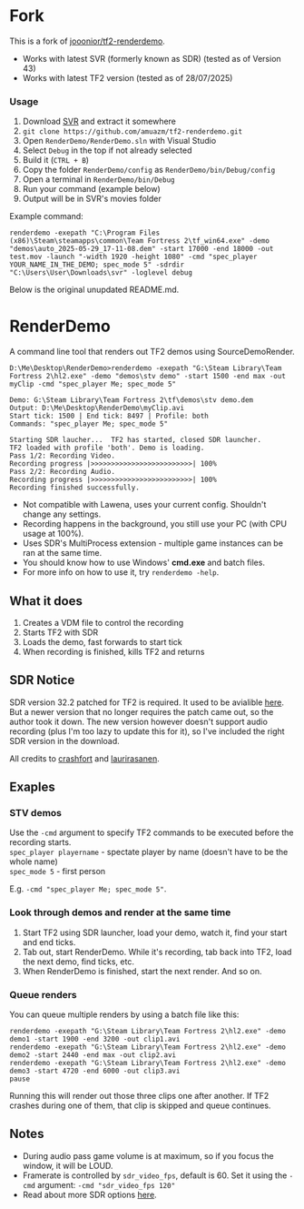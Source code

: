 # Fork
This is a fork of [jooonior/tf2-renderdemo](https://github.com/jooonior/tf2-renderdemo).
- Works with latest SVR (formerly known as SDR) (tested as of Version 43)
- Works with latest TF2 version (tested as of 28/07/2025)
### Usage
1. Download [SVR](https://github.com/crashfort/SourceDemoRender/releases) and extract it somewhere
2. `git clone https://github.com/amuazm/tf2-renderdemo.git`
3. Open `RenderDemo/RenderDemo.sln` with Visual Studio
4. Select `Debug` in the top if not already selected
5. Build it (`CTRL + B`)
6. Copy the folder `RenderDemo/config` as `RenderDemo/bin/Debug/config`
7. Open a terminal in `RenderDemo/bin/Debug`
8. Run your command (example below)
9. Output will be in SVR's movies folder

Example command:
```
renderdemo -exepath "C:\Program Files (x86)\Steam\steamapps\common\Team Fortress 2\tf_win64.exe" -demo "demos\auto_2025-05-29_17-11-08.dem" -start 17000 -end 18000 -out test.mov -launch "-width 1920 -height 1080" -cmd "spec_player YOUR_NAME_IN_THE_DEMO; spec_mode 5" -sdrdir "C:\Users\User\Downloads\svr" -loglevel debug
```

Below is the original unupdated README.md.

# RenderDemo

A command line tool that renders out TF2 demos using SourceDemoRender.

```
D:\Me\Desktop\RenderDemo>renderdemo -exepath "G:\Steam Library\Team Fortress 2\hl2.exe" -demo "demos\stv demo" -start 1500 -end max -out myClip -cmd "spec_player Me; spec_mode 5"

Demo: G:\Steam Library\Team Fortress 2\tf\demos\stv demo.dem
Output: D:\Me\Desktop\RenderDemo\myClip.avi
Start tick: 1500 | End tick: 8497 | Profile: both
Commands: "spec_player Me; spec_mode 5"

Starting SDR laucher...  TF2 has started, closed SDR launcher.
TF2 loaded with profile 'both'. Demo is loading.
Pass 1/2: Recording Video.
Recording progress |>>>>>>>>>>>>>>>>>>>>>>>>>| 100%
Pass 2/2: Recording Audio.
Recording progress |>>>>>>>>>>>>>>>>>>>>>>>>>| 100%
Recording finished successfully.
```


- Not compatible with Lawena, uses your current config. Shouldn't change any settings.
- Recording happens in the background, you still use your PC (with CPU usage at 100%).
- Uses SDR's MultiProcess extension - multiple game instances can be ran at the same time.
- You should know how to use Windows' **cmd.exe** and batch files.
- For more info on how to use it, try `renderdemo -help`.


## What it does

1. Creates a VDM file to control the recording
2. Starts TF2 with SDR
3. Loads the demo, fast forwards to start tick
4. When recording is finished, kills TF2 and returns

## SDR Notice

SDR version 32.2 patched for TF2 is required. It used to be avialible [here](https://github.com/laurirasanen/SourceDemoRender/releases/tag/32.2-a1). But a newer version that no longer requires the patch came out, so the author took it down. The new version however doesn't support audio recording (plus I'm too lazy to update this for it), so I've included the right SDR version in the download.

All credits to [crashfort](https://github.com/crashfort) and [laurirasanen](https://github.com/laurirasanen).

## Exaples

### STV demos

Use the `-cmd` argument to specify TF2 commands to be executed before the recording starts.  
`spec_player playername` - spectate player by name (doesn't have to be the whole name)  
`spec_mode 5` - first person

E.g. `-cmd "spec_player Me; spec_mode 5"`.

### Look through demos and render at the same time

1. Start TF2 using SDR launcher, load your demo, watch it, find your start and end ticks.
2. Tab out, start RenderDemo. While it's recording, tab back into TF2, load the next demo, find ticks, etc.
3. When RenderDemo is finished, start the next render. And so on.

### Queue renders

You can queue multiple renders by using a batch file like this:

```
renderdemo -exepath "G:\Steam Library\Team Fortress 2\hl2.exe" -demo demo1 -start 1900 -end 3200 -out clip1.avi
renderdemo -exepath "G:\Steam Library\Team Fortress 2\hl2.exe" -demo demo2 -start 2440 -end max -out clip2.avi
renderdemo -exepath "G:\Steam Library\Team Fortress 2\hl2.exe" -demo demo3 -start 4720 -end 6000 -out clip3.avi
pause
```

Running this will render out those three clips one after another. If TF2 crashes during one of them, that clip is skipped and queue continues.

## Notes

- During audio pass game volume is at maximum, so if you focus the window, it will be LOUD.
- Framerate is controlled by `sdr_video_fps`, default is 60. Set it using the `-cmd` argument: `-cmd "sdr_video_fps 120"`
- Read about more SDR options [here](https://github.com/crashfort/SourceDemoRender/blob/32.1/ReadMe.md).

